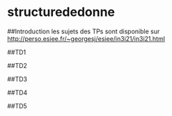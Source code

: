 # structurededonne
##Introduction
les sujets des TPs sont disponible sur http://perso.esiee.fr/~georgesj/esiee/in3i21/in3i21.html

##TD1

##TD2

##TD3

##TD4

##TD5